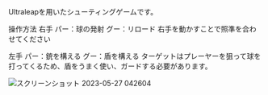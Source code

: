 Ultraleapを用いたシューティングゲームです。

操作方法
右手
パー：球の発射
グー：リロード
右手を動かすことで照準を合わせてください

左手
パー：銃を構える
グー：盾を構える
ターゲットはプレーヤーを狙って球を打ってくるため、盾をうまく使い、ガードする必要があります。

![スクリーンショット 2023-05-27 042604](https://github.com/shunhanai-commit/Ultraleap-shooting/assets/115204646/ab7a5202-e947-4596-ba45-bf270d0db935)

